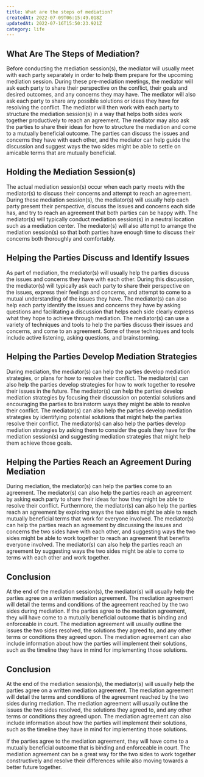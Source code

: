 ```yaml
---
title: What are the steps of mediation?
createdAt: 2022-07-09T06:15:49.018Z
updatedAt: 2022-07-16T15:50:23.921Z
category: life
---
```


## What Are The Steps of Mediation?

Before conducting the mediation session(s), the mediator will usually meet with each party separately in order to help them prepare for the upcoming mediation session. During these pre-mediation meetings, the mediator will ask each party to share their perspective on the conflict, their goals and desired outcomes, and any concerns they may have. The mediator will also ask each party to share any possible solutions or ideas they have for resolving the conflict.
The mediator will then work with each party to structure the mediation session(s) in a way that helps both sides work together productively to reach an agreement. The mediator may also ask the parties to share their ideas for how to structure the mediation and come to a mutually beneficial outcome. The parties can discuss the issues and concerns they have with each other, and the mediator can help guide the discussion and suggest ways the two sides might be able to settle on amicable terms that are mutually beneficial.

## Holding the Mediation Session(s)

The actual mediation session(s) occur when each party meets with the mediator(s) to discuss their concerns and attempt to reach an agreement. During these mediation session(s), the mediator(s) will usually help each party present their perspective, discuss the issues and concerns each side has, and try to reach an agreement that both parties can be happy with.
The mediator(s) will typically conduct mediation session(s) in a neutral location such as a mediation center. The mediator(s) will also attempt to arrange the mediation session(s) so that both parties have enough time to discuss their concerns both thoroughly and comfortably.

## Helping the Parties Discuss and Identify Issues

As part of mediation, the mediator(s) will usually help the parties discuss the issues and concerns they have with each other. During this discussion, the mediator(s) will typically ask each party to share their perspective on the issues, express their feelings and concerns, and attempt to come to a mutual understanding of the issues they have. The mediator(s) can also help each party identify the issues and concerns they have by asking questions and facilitating a discussion that helps each side clearly express what they hope to achieve through mediation.
The mediator(s) can use a variety of techniques and tools to help the parties discuss their issues and concerns, and come to an agreement. Some of these techniques and tools include active listening, asking questions, and brainstorming.

## Helping the Parties Develop Mediation Strategies

During mediation, the mediator(s) can help the parties develop mediation strategies, or plans for how to resolve their conflict. The mediator(s) can also help the parties develop strategies for how to work together to resolve their issues in the future.
The mediator(s) can help the parties develop mediation strategies by focusing their discussion on potential solutions and encouraging the parties to brainstorm ways they might be able to resolve their conflict. The mediator(s) can also help the parties develop mediation strategies by identifying potential solutions that might help the parties resolve their conflict.
The mediator(s) can also help the parties develop mediation strategies by asking them to consider the goals they have for the mediation session(s) and suggesting mediation strategies that might help them achieve those goals.

## Helping the Parties Reach an Agreement During Mediation

During mediation, the mediator(s) can help the parties come to an agreement. The mediator(s) can also help the parties reach an agreement by asking each party to share their ideas for how they might be able to resolve their conflict. Furthermore, the mediator(s) can also help the parties reach an agreement by exploring ways the two sides might be able to reach mutually beneficial terms that work for everyone involved.
The mediator(s) can help the parties reach an agreement by discussing the issues and concerns the two sides have with each other, and suggesting ways the two sides might be able to work together to reach an agreement that benefits everyone involved. The mediator(s) can also help the parties reach an agreement by suggesting ways the two sides might be able to come to terms with each other and work together.

## Conclusion

At the end of the mediation session(s), the mediator(s) will usually help the parties agree on a written mediation agreement. The mediation agreement will detail the terms and conditions of the agreement reached by the two sides during mediation. If the parties agree to the mediation agreement, they will have come to a mutually beneficial outcome that is binding and enforceable in court.
The mediation agreement will usually outline the issues the two sides resolved, the solutions they agreed to, and any other terms or conditions they agreed upon. The mediation agreement can also include information about how the parties will implement their solutions, such as the timeline they have in mind for implementing those solutions.

## Conclusion

At the end of the mediation session(s), the mediator(s) will usually help the parties agree on a written mediation agreement. The mediation agreement will detail the terms and conditions of the agreement reached by the two sides during mediation.
The mediation agreement will usually outline the issues the two sides resolved, the solutions they agreed to, and any other terms or conditions they agreed upon. The mediation agreement can also include information about how the parties will implement their solutions, such as the timeline they have in mind for implementing those solutions.

If the parties agree to the mediation agreement, they will have come to a mutually beneficial outcome that is binding and enforceable in court. The mediation agreement can be a great way for the two sides to work together constructively and resolve their differences while also moving towards a better future together.
